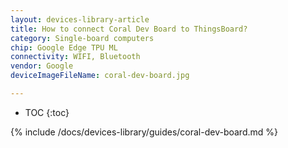 ```yaml
---
layout: devices-library-article
title: How to connect Coral Dev Board to ThingsBoard?
category: Single-board computers
chip: Google Edge TPU ML
connectivity: WIFI, Bluetooth
vendor: Google
deviceImageFileName: coral-dev-board.jpg

---
```



* TOC
{:toc}

{% include /docs/devices-library/guides/coral-dev-board.md %}